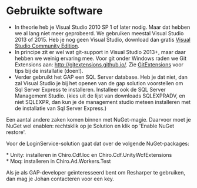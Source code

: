 Gebruikte software
==================

-   In theorie heb je Visual Studio 2010 SP 1 of later nodig. Maar dat
    hebben we al lang niet meer geprobeerd. We gebruiken meestal Visual
    Studio 2013 of 2015. Heb je nog geen Visual Studio, download dan
    gratis [Visual Studio Community
    Edition](https://www.visualstudio.com/en-us/products/visual-studio-community-vs.aspx).
-   In principe zit er wel wat git-support in Visual Studio 2013+, maar
    daar hebben we weinig ervaring mee. Voor git onder Windows raden we
    Git Extensions aan: http://gitextensions.github.io/. Zie
    [GitExtensions](GitExtensions.md) voor tips bij de installatie (doen!).
-   Verder gebruikt het GAP een SQL Server database. Heb je dat niet,
    dan zal Visual Studio je bij het openen van de gap solution
    voorstellen om Sql Server Express te installeren. Installeer ook de
    SQL Server Management Studio. (kies uit de lijst van downloads
    SQLEXPRADV, en niet SQLEXPR, dan kun je de management studio meteen
    installeren met de installatie van Sql Server Express.)

Een aantal andere zaken komen binnen met NuGet-magie. Daarvoor moet je
NuGet wel enablen: rechtsklik op je Solution en klik op 'Enable NuGet
restore'.

Voor de LoginService-solution gaat dat over de volgende NuGet-packages:

\* Unity: installeren in Chiro.Cdf.Ioc en Chiro.Cdf.UnityWcfExtensions\
\* Moq: installeren in Chiro.Ad.Workers.Test

Als je als GAP-developer geïnteresseerd bent om Resharper te gebruiken,
dan mag je Johan contacteren voor een key.
